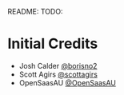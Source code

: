 README: TODO:

# Initial Credits

- Josh Calder [@borisno2](https://github.com/borisno2)
- Scott Agirs [@scottagirs](https://twitter.com/scottagirs)
- OpenSaasAU [@OpenSaasAU](https://github.com/OpenSaasAU)
